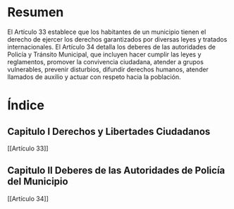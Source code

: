 # Resumen

El Artículo 33 establece que los habitantes de un municipio tienen el derecho de ejercer los derechos garantizados por diversas leyes y tratados internacionales. El Artículo 34 detalla los deberes de las autoridades de Policía y Tránsito Municipal, que incluyen hacer cumplir las leyes y reglamentos, promover la convivencia ciudadana, atender a grupos vulnerables, prevenir disturbios, difundir derechos humanos, atender llamados de auxilio y actuar con respeto hacia la población.

# Índice

## Capitulo I Derechos y Libertades Ciudadanos

[[Artículo 33]]

## Capitulo II Deberes de las Autoridades de Policía del Municipio
[[Artículo 34]]
